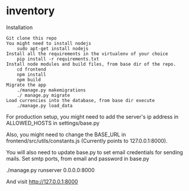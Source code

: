 # inventory

Installation

    Git clone this repo
    You might need to install nodejs
        sudo apt-get install nodejs
    Install all the requirements in the virtualenv of your choice
        pip install -r requirements.txt
    Install node modules and build files, from base dir of the repo.
        cd frontend
        npm install
        npm build
    Migrate the app
        ./manage.py makemigrations
        ./ manage.py migrate
    Load currencies into the database, from base dir execute
        ./manage.py load_data

For production setup, you might need to add the server's ip address in ALLOWED_HOSTS in settings/base.py

Also, you might need to change the BASE_URL in frontend/src/utils/constants.js (Currently points to 127.0.0.1:8000).

You will also need to update base.py to set email credentials for sending mails. Set smtp ports, from email and password in base.py


./manage.py runserver 0.0.0.0:8000

And visit http://127.0.0.1:8000
